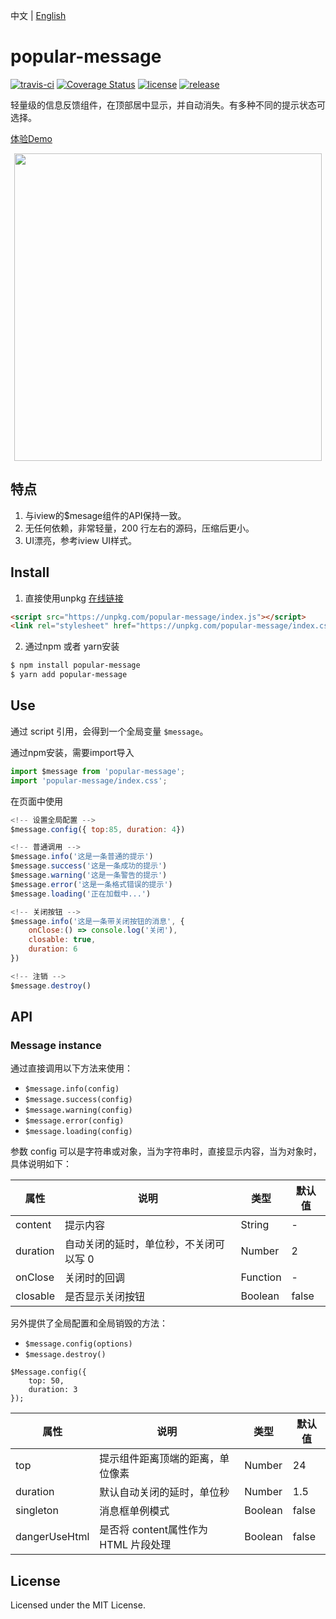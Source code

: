 中文 | [English](https://github.com/nihaojob/popular-message/blob/main/README.md)
# popular-message
[![travis-ci](https://api.travis-ci.com/nihaojob/popular-message.svg?branch=main)](https://travis-ci.com/github/nihaojob/popular-message)
[![Coverage Status](https://coveralls.io/repos/github/nihaojob/popular-message/badge.svg)](https://coveralls.io/github/nihaojob/popular-message)
[![license](https://img.shields.io/github/license/nihaojob/popular-message)](https://github.com/nihaojob/popular-message/blob/main/LICENSE)
[![release](https://img.shields.io/github/release/nihaojob/popular-message)](https://github.com/nihaojob/popular-message/releases)

轻量级的信息反馈组件，在顶部居中显示，并自动消失。有多种不同的提示状态可选择。

[体验Demo](https://nihaojob.github.io/popular-message)
<p align="center"><img width="492" src="./examples.png" /></p>



## 特点

1. 与iview的$mesage组件的API保持一致。
2. 无任何依赖，非常轻量，200 行左右的源码，压缩后更小。
3. UI漂亮，参考iview UI样式。

## Install
1. 直接使用unpkg [在线链接](https://unpkg.com/browse/popular-message@1.0.0/index.js)

```HTML
<script src="https://unpkg.com/popular-message/index.js"></script>
<link rel="stylesheet" href="https://unpkg.com/popular-message/index.css">
```
2. 通过npm 或者 yarn安装
```bash
$ npm install popular-message
$ yarn add popular-message
```
## Use
通过 script 引用，会得到一个全局变量 `$message`。

通过npm安装，需要import导入
```js
import $message from 'popular-message';
import 'popular-message/index.css';
```

在页面中使用
```js
<!-- 设置全局配置 -->
$message.config({ top:85, duration: 4})

<!-- 普通调用 -->
$message.info('这是一条普通的提示')
$message.success('这是一条成功的提示')
$message.warning('这是一条警告的提示')
$message.error('这是一条格式错误的提示')
$message.loading('正在加载中...')

<!-- 关闭按钮 -->
$message.info('这是一条带关闭按钮的消息', {
    onClose:() => console.log('关闭'),
    closable: true,
    duration: 6
})

<!-- 注销 -->
$message.destroy()
```

## API
### Message instance
通过直接调用以下方法来使用：
- `$message.info(config)`
- `$message.success(config)`
- `$message.warning(config)`
- `$message.error(config)`
- `$message.loading(config)`

参数 config 可以是字符串或对象，当为字符串时，直接显示内容，当为对象时，具体说明如下：

|  属性 | 说明  | 类型|  默认值|
|---    |---   |--- | ---   |
|  content |  提示内容 |String | -|
|  duration |  自动关闭的延时，单位秒，不关闭可以写 0 |Number | 2|
|  onClose |  关闭时的回调	 |Function | -|
|  closable |  是否显示关闭按钮	 |Boolean | false|

另外提供了全局配置和全局销毁的方法：
- `$message.config(options)`
- `$message.destroy()`

```JS
$Message.config({
    top: 50,
    duration: 3
});
```

|  属性 | 说明  | 类型|  默认值|
|---    |---   |--- | ---   |
|  top |  提示组件距离顶端的距离，单位像素 |Number | 24|
|  duration |  默认自动关闭的延时，单位秒 |Number | 1.5|
|  singleton |  消息框单例模式	 |Boolean | false|
|  dangerUseHtml |  是否将 content属性作为 HTML 片段处理	 |Boolean | false|
## License
Licensed under the MIT License.